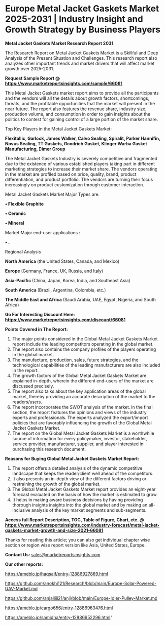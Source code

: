 # Europe Metal Jacket Gaskets Market 2025-2031 | Industry Insight and Growth Strategy by Business Players

<strong>Metal Jacket Gaskets Market Research Report 2031</strong>

The Research Report on Metal Jacket Gaskets Market is a Skillful and Deep Analysis of the Present Situation and Challenges. This research report also analyzes other important trends and market drivers that will affect market growth over 2025-2031.

<strong>Request Sample Report @ <a href=https://www.marketreportsinsights.com/sample/66081>https://www.marketreportsinsights.com/sample/66081</a></strong>

This Metal Jacket Gaskets market report aims to provide all the participants and the vendors will all the details about growth factors, shortcomings, threats, and the profitable opportunities that the market will present in the near future. The report also features the revenue share, industry size, production volume, and consumption in order to gain insights about the politics to contest for gaining control of a large portion of the market share.

Top Key Players in the Metal Jacket Gaskets Market:

<strong>Flexitallic, Garlock, James Walker, Calvo Sealing, Spiralit, Parker Hannifin, Novus Sealing, TT Gaskets, Goodrich Gasket, Klinger Warba Gasket Manufacturing, Dimer Group</strong>

The Metal Jacket Gaskets Industry is severely competitive and fragmented due to the existence of various established players taking part in different marketing strategies to increase their market share. The vendors operating in the market are profiled based on price, quality, brand, product differentiation, and product portfolio. The vendors are turning their focus increasingly on product customization through customer interaction.

Metal Jacket Gaskets Market Major Types are:

<strong>• Flexible Graphite

• Ceramic

• Mineral</strong>

Market Major end-user applications :

<strong>• .</strong>

Regional Analysis

</u><strong><b>North America</b></strong> (the United States, Canada, and Mexico)

<strong><b>Europe </b></strong>(Germany, France, UK, Russia, and Italy)

<strong><b>Asia-Pacific</b></strong> (China, Japan, Korea, India, and Southeast Asia)

<strong><b>South America</b></strong> (Brazil, Argentina, Colombia, etc.)

<strong><b>The Middle East and Africa</b></strong> (Saudi Arabia, UAE, Egypt, Nigeria, and South Africa)

<strong>Go For Interesting Discount Here: <a href=https://www.marketreportsinsights.com/discount/66081>https://www.marketreportsinsights.com/discount/66081</a></strong>

<strong>Points Covered in The Report:</strong>
<ol>
  <li>The major points considered in the Global Metal Jacket Gaskets Market report include the leading competitors operating in the global market.</li>
  <li>The report also contains the company profiles of the players operating in the global market.</li>
  <li>The manufacture, production, sales, future strategies, and the technological capabilities of the leading manufacturers are also included in the report.</li>
  <li>The growth factors of the Global Metal Jacket Gaskets Market are explained in-depth, wherein the different end-users of the market are discussed precisely.</li>
  <li>The report also talks about the key application areas of the global market, thereby providing an accurate description of the market to the readers/users.</li>
  <li>The report incorporates the SWOT analysis of the market. In the final section, the report features the opinions and views of the industry experts and professionals. The experts analyzed the export/import policies that are favorably influencing the growth of the Global Metal Jacket Gaskets Market.</li>
  <li>The report on the Global Metal Jacket Gaskets Market is a worthwhile source of information for every policymaker, investor, stakeholder, service provider, manufacturer, supplier, and player interested in purchasing this research document.</li>
</ol>
<strong>Reasons for Buying Global Metal Jacket Gaskets Market Report:</strong>

<ol>
  <li>The report offers a detailed analysis of the dynamic competitive landscape that keeps the reader/client well ahead of the competitors.</li>
  <li>It also presents an in-depth view of the different factors driving or restraining the growth of the global market.</li>
  <li>The Global Metal Jacket Gaskets Market report provides an eight-year forecast evaluated on the basis of how the market is estimated to grow.</li>
  <li>It helps in making aware business decisions by having providing thorough insights insights into the global market and by making an all-inclusive analysis of the key market segments and sub-segments.</li>
</ol>
<strong>Access full Report Description, TOC, Table of Figure, Chart, etc. @ <a href=https://www.marketreportsinsights.com/industry-forecast/metal-jacket-gaskets-market-growth-and-size-2021-66081>https://www.marketreportsinsights.com/industry-forecast/metal-jacket-gaskets-market-growth-and-size-2021-66081</a></strong>


Thanks for reading this article; you can also get individual chapter wise section or region wise report version like Asia, United States, Europe.

<strong>Contact Us:</strong>
sales@marketreportsinsights.com

<strong>Our other reports:</strong>

<a href=https://ameblo.jp/haqsaif/entry-12886927869.html>https://ameblo.jp/haqsaif/entry-12886927869.html</a>

<a href=https://github.com/anokhi121/Research/blob/main/Europe-Solar-Powered-UAV-Market.md>https://github.com/anokhi121/Research/blob/main/Europe-Solar-Powered-UAV-Market.md</a>

<a href=https://github.com/anjaliiii21/anjj/blob/main/Europe-Idler-Pulley-Market.md>https://github.com/anjaliiii21/anjj/blob/main/Europe-Idler-Pulley-Market.md</a>

<a href=https://ameblo.jp/cargo656/entry-12886963476.html>https://ameblo.jp/cargo656/entry-12886963476.html</a>

<a href=https://ameblo.jp/samidha/entry-12886952296.html>https://ameblo.jp/samidha/entry-12886952296.html</a>"
